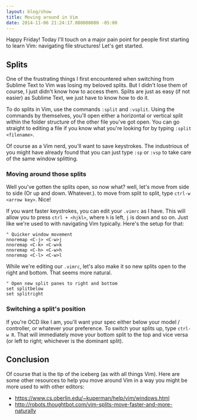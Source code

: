 ```yaml
---
layout: blog/show
title: Moving around in Vim
date: 2014-11-06 21:24:17.000000000 -05:00
---
```

Happy Friday! Today I'll touch on a major pain point for people first starting to learn Vim: navigating file structures! Let's get started.

## Splits

One of the frustrating things I first encountered when switching from Sublime Text to Vim was losing my beloved splits. But I didn't lose them of course, I just didn't know how to access them. Splits are just as easy (if not easier) as Sublime Text, we just have to know how to do it.

To do splits in Vim, use the commands `:split` and `:vsplit`. Using the commands by themselves, you'll open either a horizontal or vertical split within the folder structure of the other file you've got open. You can go straight to editing a file if you know what you're looking for by typing `:split <filename>`.

Of course as a Vim nerd, you'll want to save keystrokes. The industrious of you might have already found that you can just type `:sp` or `:vsp` to take care of the same window splitting.

### Moving around those splits

Well you've gotten the splits open, so now what? well, let's move from side to side (Or up and down. Whatever.). to move from split to split, type `ctrl-w <arrow key>`. Nice!

If you want faster keystrokes, you can edit your `.vimrc` as I have. This will allow you to press `ctrl + <hjkl>`, where `h` is left, `j` is down and so on. Just like we're used to with navigating Vim typically. Here's the setup for that:

~~~ 
" Quicker window movement
nnoremap <C-j> <C-w>j
nnoremap <C-k> <C-w>k
nnoremap <C-h> <C-w>h
nnoremap <C-l> <C-w>l
~~~ 

While we're editing our `.vimrc`, let's also make it so new splits open to the right and bottom. That seems more natural.

~~~ 
" Open new split panes to right and bottom
set splitbelow
set splitright
~~~ 

### Switching a split's position

If you're OCD like I am, you'll want your spec either below your model / controller, or whatever your preference. To switch your splits up, type `ctrl-w R`. That will immediately move your bottom split to the top and vice versa (or left to right; whichever is the dominant split).

## Conclusion

Of course that is the tip of the iceberg (as with all things Vim). Here are some other resources to help you move around Vim in a way you might be more used to with other editors:

* https://www.cs.oberlin.edu/~kuperman/help/vim/windows.html
* http://robots.thoughtbot.com/vim-splits-move-faster-and-more-naturally
